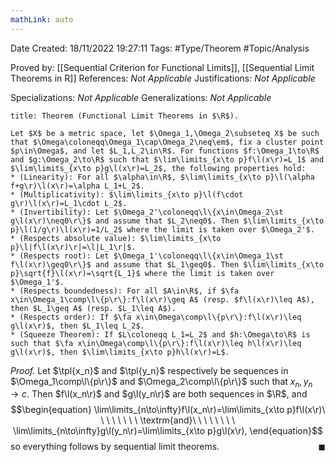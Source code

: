 ```yaml
---
mathLink: auto
---
```


<div class="topSpace"></div>

Date Created: 18/11/2022 19:27:11
Tags: #Type/Theorem #Topic/Analysis

Proved by: [[Sequential Criterion for Functional Limits]], [[Sequential Limit Theorems in R]]
References: <i>Not Applicable</i>
Justifications: <i>Not Applicable</i>

Specializations: <i>Not Applicable</i>
Generalizations: <i>Not Applicable</i>

``` ad-Theorem
title: Theorem (Functional Limit Theorems in $\R$).

Let $X$ be a metric space, let $\Omega_1,\Omega_2\subseteq X$ be such that $\Omega\coloneqq\Omega_1\cap\Omega_2\neq\em$, fix a cluster point $p\in\Omega$, and let $L_1,L_2\in\R$. For functions $f:\Omega_1\to\R$ and $g:\Omega_2\to\R$ such that $\lim\limits_{x\to p}f\l(x\r)=L_1$ and $\lim\limits_{x\to p}g\l(x\r)=L_2$, the following properties hold:
* (Linearity): For all $\alpha\in\R$, $\lim\limits_{x\to p}\l(\alpha f+g\r)\l(x\r)=\alpha L_1+L_2$.
* (Multiplicativity): $\lim\limits_{x\to p}\l(f\cdot g\r)\l(x\r)=L_1\cdot L_2$.
* (Invertibility): Let $\Omega_2'\coloneqq\l\{x\in\Omega_2\st g\l(x\r)\neq0\r\}$ and assume that $L_2\neq0$. Then $\lim\limits_{x\to p}\l(1/g\r)\l(x\r)=1/L_2$ where the limit is taken over $\Omega_2'$.
* (Respects absolute value): $\lim\limits_{x\to p}\l|f\l(x\r)\r|=\l|L_1\r|$.
* (Respects root): Let $\Omega_1'\coloneqq\l\{x\in\Omega_1\st f\l(x\r)\geq0\r\}$ and assume that $L_1\geq0$. Then $\lim\limits_{x\to p}\sqrt{f}\l(x\r)=\sqrt{L_1}$ where the limit is taken over $\Omega_1'$.
* (Respects boundedness): For all $A\in\R$, if $\fa x\in\Omega_1\comp\l\{p\r\}:f\l(x\r)\geq A$ (resp. $f\l(x\r)\leq A$), then $L_1\geq A$ (resp. $L_1\leq A$).
* (Respects order): If $\fa x\in\Omega\comp\l\{p\r\}:f\l(x\r)\leq g\l(x\r)$, then $L_1\leq L_2$.
* (Squeeze Theorem): If $L\coloneqq L_1=L_2$ and $h:\Omega\to\R$ is such that $\fa x\in\Omega\comp\l\{p\r\}:f\l(x\r)\leq h\l(x\r)\leq g\l(x\r)$, then $\lim\limits_{x\to p}h\l(x\r)=L$.

```

<i>Proof.</i> Let $\tpl{x_n}$ and $\tpl{y_n}$ respectively be sequences in $\Omega_1\comp\l\{p\r\}$ and $\Omega_2\comp\l\{p\r\}$ such that $x_n,y_n\to c$. Then $f\l(x_n\r)$ and $g\l(y_n\r)$ are both sequences in $\R$, and
$$\begin{equation}
    \lim\limits_{n\to\infty}f\l(x_n\r)=\lim\limits_{x\to p}f\l(x\r)\ \ \ \ \ \ \ \ \textrm{and}\ \ \ \ \ \ \ \ \lim\limits_{n\to\infty}g\l(y_n\r)=\lim\limits_{x\to p}g\l(x\r),
\end{equation}$$
so everything follows by sequential limit theorems.<span style="float:right;">$\blacksquare$</span>
